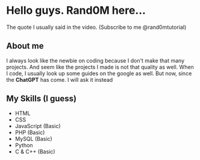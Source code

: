 # Hello guys. Rand0M here...
The quote I usually said in the video. (Subscribe to me @rand0mtutorial)

## About me
I always look like the newbie on coding because I don't make that many projects. And seem like the projects I made is not that quality as well.
When I code, I usually look up some guides on the google as well. But now, since the __ChatGPT__ has come. I will ask it instead

## My Skills (I guess) 
* HTML
* CSS
* JavaScript (Basic)
* PHP (Basic)
* MySQL (Basic)
* Python
* C & C++ (Basic)

<!---
Rand0MTutoriaL/Rand0MTutoriaL is a ✨ special ✨ repository because its `README.md` (this file) appears on your GitHub profile.
You can click the Preview link to take a look at your changes.
--->
